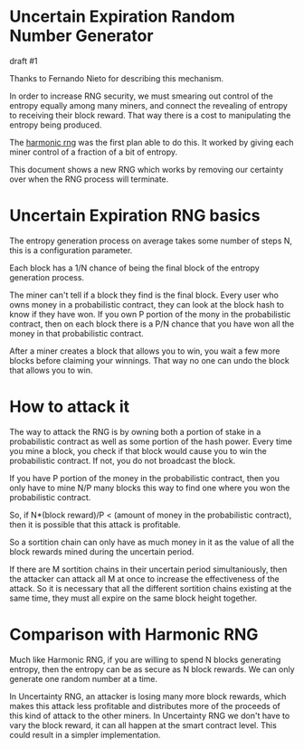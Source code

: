 Uncertain Expiration Random Number Generator
=============
draft #1

Thanks to Fernando Nieto for describing this mechanism.

In order to increase RNG security, we must smearing out control of the entropy equally among many miners, and connect the revealing of entropy to receiving their block reward. That way there is a cost to manipulating the entropy being produced.


The [harmonic rng](https://github.com/zack-bitcoin/amoveo/blob/master/docs/design/harmonic_rng.md) was the first plan able to do this.  It worked by giving each miner control of a fraction of a bit of entropy.

This document shows a new RNG which works by removing our certainty over when the RNG process will terminate.

Uncertain Expiration RNG basics
=========

The entropy generation process on average takes some number of steps N, this is a configuration parameter.

Each block has a 1/N chance of being the final block of the entropy generation process.

The miner can't tell if a block they find is the final block. Every user who owns money in a probabilistic contract, they can look at the block hash to know if they have won.
If you own P portion of the mony in the probabilistic contract, then on each block there is a P/N chance that you have won all the money in that probabilistic contract.

After a miner creates a block that allows you to win, you wait a few more blocks before claiming your winnings. That way no one can undo the block that allows you to win.


How to attack it
==========

The way to attack the RNG is by owning both a portion of stake in a probabilistic contract as well as some portion of the hash power. Every time you mine a block, you check if that block would cause you to win the probabilistic contract. If not, you do not broadcast the block.

If you have P portion of the money in the probabilistic contract, then you only have to mine N/P many blocks this way to find one where you won the probabilistic contract.

So, if N*(block reward)/P < (amount of money in the probabilistic contract), then it is possible that this attack is profitable.

So a sortition chain can only have as much money in it as the value of all the block rewards mined during the uncertain period.

If there are M sortition chains in their uncertain period simultaniously, then the attacker can attack all M at once to increase the effectiveness of the attack. So it is necessary that all the different sortition chains existing at the same time, they must all expire on the same block height together.


Comparison with Harmonic RNG
========

Much like Harmonic RNG, if you are willing to spend N blocks generating entropy, then the entropy can be as secure as N block rewards. We can only generate one random number at a time.

In Uncertainty RNG, an attacker is losing many more block rewards, which makes this attack less profitable and distributes more of the proceeds of this kind of attack to the other miners.
In Uncertainty RNG we don't have to vary the block reward, it can all happen at the smart contract level. This could result in a simpler implementation.
